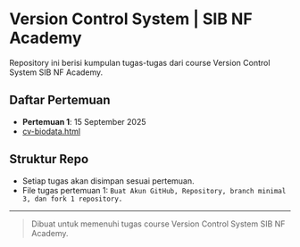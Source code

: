# Version Control System | SIB NF Academy

Repository ini berisi kumpulan tugas-tugas dari course Version Control System SIB NF Academy.

## Daftar Pertemuan

- **Pertemuan 1**: 15 September 2025
- [cv-biodata.html](cv-biodata.html)

## Struktur Repo
- Setiap tugas akan disimpan sesuai pertemuan.
- File tugas pertemuan 1: `Buat Akun GitHub, Repository, branch minimal 3, dan fork 1 repository.`

---

> Dibuat untuk memenuhi tugas course Version Control System SIB NF Academy.
